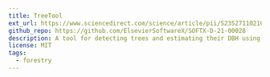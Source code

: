 ```yaml
---
title: TreeTool
ext_url: https://www.sciencedirect.com/science/article/pii/S2352711021001485
github_repo: https://github.com/ElsevierSoftwareX/SOFTX-D-21-00028
description: A tool for detecting trees and estimating their DBH using forest point clouds.
license: MIT
tags:
  - forestry
---
```

